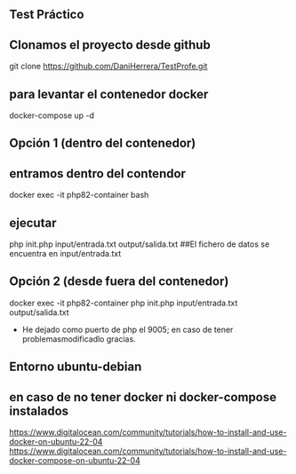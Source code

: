 ## Test Práctico

## Clonamos el proyecto desde github
git clone https://github.com/DaniHerrera/TestProfe.git

## para levantar el contenedor docker
docker-compose up -d

## Opción 1 (dentro del contenedor)
## entramos dentro del contendor
docker exec -it php82-container bash
## ejecutar
php init.php input/entrada.txt output/salida.txt   ##El fichero de datos se encuentra en input/entrada.txt

## Opción 2 (desde fuera del contenedor)
docker exec -it php82-container php init.php input/entrada.txt output/salida.txt

- He dejado como puerto de php el 9005; en caso de tener problemasmodificadlo gracias.

## Entorno ubuntu-debian
## en caso de no tener docker ni docker-compose instalados

https://www.digitalocean.com/community/tutorials/how-to-install-and-use-docker-on-ubuntu-22-04
https://www.digitalocean.com/community/tutorials/how-to-install-and-use-docker-compose-on-ubuntu-22-04